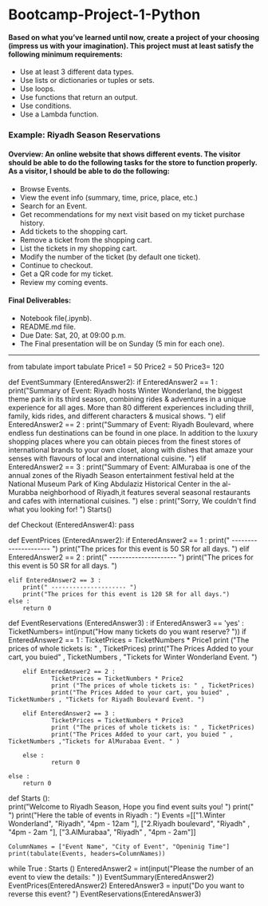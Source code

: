 # Bootcamp-Project-1-Python

#### Based on what you’ve learned until now, create a project of your choosing (impress us with your imagination). This project must at least satisfy the following minimum requirements:

- Use at least 3 different data types.
- Use lists or dictionaries or tuples or sets.
- Use loops.
- Use functions that return an output.
- Use conditions.
- Use a Lambda function.


### Example: Riyadh Season Reservations

#### Overview: An online website that shows different events. The visitor should be able to do the following tasks for the store to function properly. As a visitor, I should be able to do the following:

- Browse Events.
- View the event info (summary, time, price, place, etc.)
- Search for an Event.
- Get recommendations for my next visit based on my ticket purchase history.
- Add tickets to the shopping cart.
- Remove a ticket from the shopping cart.
- List the tickets in my shopping cart.
- Modify the number of the ticket (by default one ticket).
- Continue to checkout.
- Get a QR code for my ticket.
- Review my coming events.

#### Final Deliverables:
- Notebook file(.ipynb).
- README.md file.
- Due Date: Sat, 20, at 09:00 p.m.
- The Final presentation will be on Sunday (5 min for each one).

------------------------------------------------------------------------------------------------------------------------------------------------------------
from tabulate import tabulate
Price1 = 50
Price2 = 50
Price3= 120

def EventSummary (EnteredAnswer2):
    if EnteredAnswer2 == 1 :
        print("Summary of Event: Riyadh hosts Winter Wonderland, the biggest theme park in its third season, combining rides & adventures in a unique experience for all ages. More than 80 different experiences including thrill, family, kids rides, and different characters & musical shows. ")
    elif EnteredAnswer2 == 2 : 
        print("Summary of Event: Riyadh Boulevard, where endless fun destinations can be found in one place. In addition to the luxury shopping places where you can obtain pieces from the finest stores of international brands to your own closet, along with dishes that amaze your senses with flavours of local and international cuisine. ")
    elif EnteredAnswer2 == 3 : 
        print("Summary of Event: AlMurabaa is one of the annual zones of the Riyadh Season entertainment festival held at the National Museum Park of King Abdulaziz Historical Center in the al-Murabba neighborhood of Riyadh,it features several seasonal restaurants and cafes with international cuisines. ")
    else : 
        print("Sorry, We couldn't find what you looking for! ")
        Starts()

        
        
        
def Checkout (EnteredAnswer4):
     pass         

        
        
def EventPrices (EnteredAnswer2):
    if EnteredAnswer2 == 1 :
        print(" --------------------- ")
        print("The prices for this event is 50 SR for all days. ")
    elif EnteredAnswer2 == 2 :
        print(" --------------------- ")
        print("The prices for this event is 50 SR for all days. ")
        
    elif EnteredAnswer2 == 3 :
        print(" --------------------- ")
        print("The prices for this event is 120 SR for all days.")
    else :
        return 0

def EventReservations (EnteredAnswer3) :
    if EnteredAnswer3 == 'yes' :
        TicketNumbers= int(input("How many tickets do you want reserve? "))
        if EnteredAnswer2 == 1 :
                TicketPrices = TicketNumbers * Price1
                print ("The prices of whole tickets is: " , TicketPrices)
                print("The Prices Added to your cart, you buied" , TicketNumbers , "Tickets for Winter Wonderland Event. ")
        
        elif EnteredAnswer2 == 2 : 
                TicketPrices = TicketNumbers * Price2
                print ("The prices of whole tickets is: " , TicketPrices)
                print("The Prices Added to your cart, you buied" , TicketNumbers , "Tickets for Riyadh Boulevard Event. ") 
            
        elif EnteredAnswer2 == 3 :
                TicketPrices = TicketNumbers * Price3
                print ("The prices of whole tickets is: " , TicketPrices)
                print("The Prices Added to your cart, you buied " , TicketNumbers ,"Tickets for AlMurabaa Event. " )

        else : 
                return 0
        
    else :
        return 0
    


def Starts ():   
    print("Welcome to Riyadh Season, Hope you find event suits you! ")
    print(" ")
    print("Here the table of events in Riyadh : ")
    Events =[["1.Winter Wonderland", "Riyadh", "4pm - 12am "],
         ["2.Riyadh boulevard", "Riyadh" , "4pm - 2am "],
         ["3.AlMurabaa", "Riyadh" , "4pm - 2am"]]

    ColumnNames = ["Event Name", "City of Event", "Openinig Time"]
    print(tabulate(Events, headers=ColumnNames))


while True : 
    Starts ()
    EnteredAnswer2 = int(input("Please the number of an event to view the details: " ))
    EventSummary(EnteredAnswer2)
    EventPrices(EnteredAnswer2)
    EnteredAnswer3 = input("Do you want to reverse this event? ")
    EventReservations(EnteredAnswer3) 

    

        
